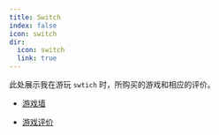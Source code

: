 ```yaml
---
title: Switch
index: false
icon: switch
dir:
  icon: switch
  link: true
---
```


此处展示我在游玩 `swtich` 时，所购买的游戏和相应的评价。

- [游戏墙](/杂记/switch/游戏墙.html)

- [游戏评价](/杂记/switch/游戏评价.html)

<SwitchData/>
